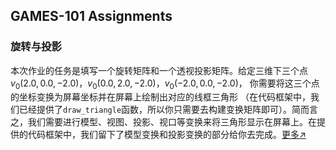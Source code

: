 ## GAMES-101 Assignments

### 旋转与投影

本次作业的任务是填写一个旋转矩阵和一个透视投影矩阵。给定三维下三个点 $v_0(2.0, 0.0, −2.0)$，$v_0(0.0, 2.0, −2.0)$，$v_0(-2.0, 0.0, −2.0)$， 你需要将这三个点的坐标变换为屏幕坐标并在屏幕上绘制出对应的线框三角形 （在代码框架中，我们已经提供了`draw_triangle`函数，所以你只需要去构建变换矩阵即可）。简而言之，我们需要进行模型、视图、投影、视口等变换来将三角形显示在屏幕上。在提供的代码框架中，我们留下了模型变换和投影变换的部分给你去完成。[更多↗](/doc/Assignment1/Assignment1.pdf)

